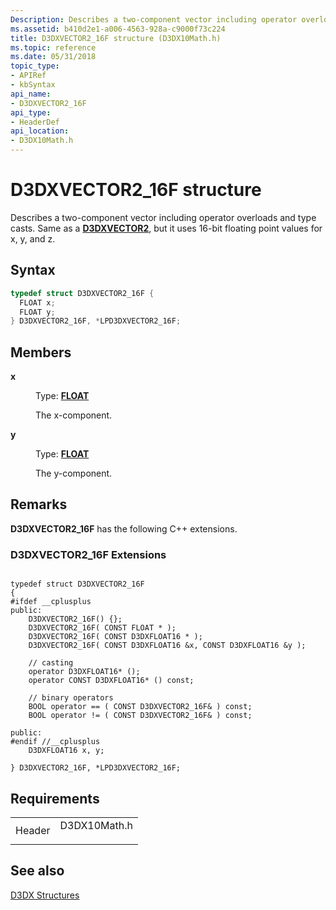 ```yaml
---
Description: Describes a two-component vector including operator overloads and type casts. Same as a D3DXVECTOR2, but it uses 16-bit floating point values for x, y, and z.
ms.assetid: b410d2e1-a006-4563-928a-c9000f73c224
title: D3DXVECTOR2_16F structure (D3DX10Math.h)
ms.topic: reference
ms.date: 05/31/2018
topic_type: 
- APIRef
- kbSyntax
api_name: 
- D3DXVECTOR2_16F
api_type: 
- HeaderDef
api_location: 
- D3DX10Math.h
---
```


# D3DXVECTOR2\_16F structure

Describes a two-component vector including operator overloads and type casts. Same as a [**D3DXVECTOR2**](d3d10-d3dxvector2.md), but it uses 16-bit floating point values for x, y, and z.

## Syntax


```C++
typedef struct D3DXVECTOR2_16F {
  FLOAT x;
  FLOAT y;
} D3DXVECTOR2_16F, *LPD3DXVECTOR2_16F;
```



## Members

<dl> <dt>

**x**
</dt> <dd>

Type: **[**FLOAT**](https://msdn.microsoft.com/library/Aa383751(v=VS.85).aspx)**

</dd> <dd>

The x-component.

</dd> <dt>

**y**
</dt> <dd>

Type: **[**FLOAT**](https://msdn.microsoft.com/library/Aa383751(v=VS.85).aspx)**

</dd> <dd>

The y-component.

</dd> </dl>

## Remarks

**D3DXVECTOR2\_16F** has the following C++ extensions.

### D3DXVECTOR2\_16F Extensions


```

typedef struct D3DXVECTOR2_16F
{
#ifdef __cplusplus
public:
    D3DXVECTOR2_16F() {};
    D3DXVECTOR2_16F( CONST FLOAT * );
    D3DXVECTOR2_16F( CONST D3DXFLOAT16 * );
    D3DXVECTOR2_16F( CONST D3DXFLOAT16 &x, CONST D3DXFLOAT16 &y );

    // casting
    operator D3DXFLOAT16* ();
    operator CONST D3DXFLOAT16* () const;

    // binary operators
    BOOL operator == ( CONST D3DXVECTOR2_16F& ) const;
    BOOL operator != ( CONST D3DXVECTOR2_16F& ) const;

public:
#endif //__cplusplus
    D3DXFLOAT16 x, y;

} D3DXVECTOR2_16F, *LPD3DXVECTOR2_16F;
```



## Requirements



|                   |                                                                                         |
|-------------------|-----------------------------------------------------------------------------------------|
| Header<br/> | <dl> <dt>D3DX10Math.h</dt> </dl> |



## See also

<dl> <dt>

[D3DX Structures](d3d10-graphics-reference-d3dx10-structures.md)
</dt> </dl>

 

 





